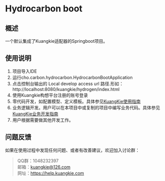 # Hydrocarbon boot
## 概述
一个默认集成了Kuangkie适配器的Springboot项目。
## 使用说明
1. 项目导入IDE
2. 运行cho.carbon.hydrocarbon.HydrocarbonBootApplication
3. 点击控制台输出的 Local develop access url 路径.形如：http://localhost:8080/kuangkie/hydrogen/index.html
4. 使用Kuangkie构想平台注册的账号登录
5. 零代码开发，如配置模型、定义模板。具体参见[KuangKie使用指南](https://help.kuangkie.com)
6. 业务逻辑开发。用户可以在本项目中或复制的项目中编写业务代码。具体参见[KuangKie业务开发指南](https://help.kuangkie.com/guide/java-bnb)
7. 用户根据需要做其他开发工作。

## 问题反馈
如果在使用过程中发现任何问题、或者有改善建议，欢迎加入讨论群：
>QQ群：1048232397  
>邮箱：kuangkie@126.com   
>网址：https://help.kuangkie.com   
